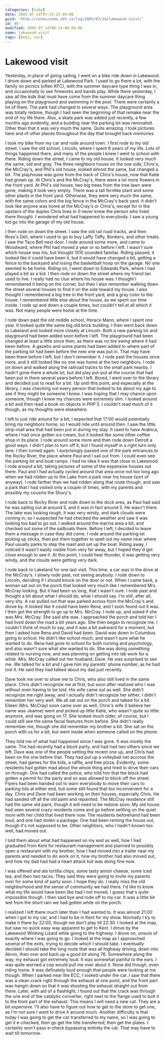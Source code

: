 ```yaml
---
categories: [toby]
date: 2005-07-14T07:33:22-04:00
guid: 'http://cosmicosmo.ath.cx/log/2005/07/14/lakewood-visit/'
id: 49
modified: 2005-07-14T08:24:06-04:00
name: lakewood-visit
tags: [boat, car]
---
```


Lakewood visit
==============

Yesterday, in place of going sailing, I went on a bike ride down in Lakewood.  I drove down and parked at Lakewood Park.  I used to go there a lot, with the family on picnics (often KFC), with the summer daycare type thing I was in, and occasionally to see fireworks and bands play.  While there yesterday, I saw all the kids that must have come from the summer daycare thing playing on the playground and swimming in the pool.  There were certainly a lot of them.  The park had changed in several ways.  The playground area was totally redone, though I had seen the beginning of that remake near the end of my life there.  Also, a skate park was added just recently, a few months ago evidently, and a building near the parking lot was renovated.  Other than that it was very much the same.  Quite amazing.  I took pictures here and of other places throughout the day that brought back memories.

I took my bike from my car and rode around town.  I first rode to my old street.  I saw the old school, Lincoln, where I spent 6 years of my life.  Lots of things happened there, and many of the people I knew I went to school with there.  Riding down the street, I came to my old house.  It looked very much the same, old and gray.  The three neighbors house on the one side, Chris's, the McCray's, and Phil's old house, looked almost the same, but changed a bit.  The playhouse was gone from the back of Chris's house, now that Katie had grown up.  At Chris's and the McCray's, there were a lot more flowers in the front yard.  At Phil's old house, two big trees from the tree lawn were gone, making it look very empty.  There was a tall fernlike plant and some other plants in the front yard.  Otherwise, they were very much the same, with the same colors and the big fence in the McCray's back yard.  It didn't look like anyone was home at the McCray's or Chris's, except for in the upstairs of the duplex Chris lives in (I never knew the person who lived there though).  I wondered what had happened to everybody.  I saw a young kid go into the garage of my old house.

I then rode on down the street.  I saw the old rail road tracks, and then Ross's Deli, where I used to go to buy Laffy Taffy, Bonkers, and other treats.  I saw the Taco Bell next door.  I rode around some more, and came to Woodward, where Phil had moved a year or so before I left.  I wasn't sure which house was his, but thought 1510 sounded familiar.  Riding passed, it looked like it could have been it, but it would have changed a bit, getting a fence to the backyard and losing the basketball hoop on the garage.  No one seemed to be home.  Riding on, I went down to Edwards Park, where I had played a bit as a kid.  I then rode on down the street where my friend Ian used to live.  I really had no clue where his house was:  I thought I remembered it being on the corner, but then I also remember walking down the street several houses to find it on the side toward my house.  I also thought I remembered a big tree in the front yard, and a gray color to the house.  I remembered little else about the house, as we spent our time inside.  I rode up and down a couple times, but couldn't tell at all which it was.  Not many people were home at the time.

I rode down past the old middle school, Horace Mann, where I spent one year.  It looked quite the same big old brick building.  I then went back down to Lakeland and looked more closely at Lincoln.  Both a new parking lot and playground had been added soon before I left.  The playground had been changed at least a little since then, as there was no tire swing where it had been before.  A gazebo and some plants had been added to where part of the parking lot had been before the new one was put in.  That may have been there before I left, but I don't remember it.  I rode past the houses once more, and it still looked like no one was home at the two neighbors.  I rode on down and walked along the railroad tracks to the small park nearby.  I hadn't gone there a whole lot, but did play put-put at the course that had been put in there several years before I left.  Bored, I went over to the library and decided just to read for a bit.  Up until this point, and especially at the library, I was checking out every person that looked to be about my age to see if they might be someone I knew.  I was hoping that I may chance upon someone, though I knew my chances were extremely slim.  I looked around a bit and then read a book on objects in PHP 5.  I couldn't read much of it though, as my thoughts were elsewhere.

I left to just ride around for a bit; I expected that 17:00 would potentially bring my neighbors home, so I would ride until around then.  I saw the little strip-mall area that had been put in during my stay.  It used to have Arabica, where I had once gotten ice cream, but it looked like some other coffee shop in its place.  I rode around some more and then rode down Detroit a good ways.  I didn't plan to turn off it, but I found myself in a right turn only lane.  I then turned again.  I surprisingly passed one of the park entrances to the Rocky River, the place where Paul and I sail out from.  I could even see the parking lot and boat ramps.  I had no idea it was that close to Lakewood.  I rode around a bit, taking pictures of some of the expensive houses out there.  Paul and I had actually cycled around that area once not too long ago when we had ridden up to the Lake from a park near his house (sort of anyway).  I rode farther than we had ridden along that route though, and saw a park that I had visited only a couple of times, with my parents and possibly my cousins the Shury's.

I rode back to Rocky River and rode down to the dock area, as Paul had said he was sailing out at around 5, and it was in fact around 5.  He wasn't there.  The lake was looking rough, it was very windy, and dark clouds were coming in, so I suspected he had checked the weather and saw it was looking too bad to go out.  I walked around the marina area a bit, and checked out some of the sailboats there.  Before I left, I decided to leave them a message in case they did come.  I rode around the parking lot picking up sticks, then put them together to spell out my name near where Paul usually parks to step the mast and set up the boat.  Riding away, I noticed it wasn't easily visible from very far away, but I hoped they'd get close enough to see it.  At this point, I could hear thunder, it was getting very windy, and the clouds were getting very dark.

I rode back to Lakeland for one last visit.  This time, a car was in the drive at the McCray's.  I slowly rode past, not seeing anybody.  I rode down to Lincoln, deciding if I should knock on the door or not.  When I came back, a woman sat out on the porch that looked very much like I remembered Mrs. McCray looking.  But it had been so long, that I wasn't sure.  I rode past and thought a bit about what I should do, what I should say.  I'm still, after all, very shy.  A car pulled out that was parked across from the McCray's and drove by.  It looked like it could have been Rena, and I soon found out it was.  I then got the strength to go up to Mrs. McCray.  I rode up, and asked if she was Mrs. McCray.  She said she was.  I approached the porch and told her I had lived down the road a bit years ago.  She then began to recognize me.  I couldn't think of much to say, and it was a bit awkward for a moment, but then I asked how Rena and David had been.  David was down in Columbus going to school.  He didn't like school much, and wasn't sure what he wanted to do.  Rena had gone to school for both nursing and psychology, and also wasn't sure what she wanted to do.  She was doing something related to nursing now, and was planning on getting into lab work for a while.  Mrs. McCray called out her husband, Dave.  He was surprised to see me.  We talked for a bit and I gave him my parents' phone number, as he had lost it.  He said they had talked about my dad just recently.

Dave took me over to show me to Chris, who also still lived in the same place.  Chris didn't recognize me at first, but soon after realized who I was without even having to be told.  His wife came out as well.  She didn't recognize me right away, and I actually didn't recognize her either; I didn't remember her very well.  We all sat out on the porch and talked for a bit.  Eileen (Mrs. McCray) soon came over as well.   Chris's wife (I believe her name was Jeanne) went and picked up little Katie, who wasn't quite so little anymore, and was going on 17.  She looked much older, of course, but I could still see the same facial features from before.  She didn't really remember me, though she did remember my brother a bit.  She sat on the porch with us for a bit, but went inside when someone called on the phone.

They told me of what had happened since I was gone.  It was mostly the same.  The had recently had a block party, and had had two others since we left.  Dave was one of the people setting the recent one up, and Chris had been on the one before that.  They had put up a volleyball net accross the street, had games for the kids, a raffle, and free pizza.  Evidently, some residents had gotten mad about the whole thing and tried to drive their cars on through.  One had called the police, who told him that the block had gotten a permit for the party and so was allowed to block off the street.  Flyers had been handed out to warn everybody to move their cars to parking lots at either end, but some still found that too inconvenient for a day.  Chris and Dave had been working on their houses, especially Chris.  He had sanded off all the old paint and repainted.  The McCray residence still had the same old paint, though it will need to be redone soon.  My old house had seen several crazy residents come and go before settling on the quiet mom with her child that lived there now.  The residents beforehand had been loud, and one had stolen a package.  One had been renting the house out, though it's not supposed to be.  Other neighbors, who I hadn't known too well, had moved out.

I told them about what had happened on my end as well, how I had graduated from Kent for restaurant management and planned to possibly open a restaurant with my brother, how I had moved into a trailer near my parents and needed to do work on it, how my brother had also moved out, and how my dad had had a heart attack but was doing fine now.

I was offered and ate tortilla chips, some tasty amish cheese, some iced tea, and then two tacos.  They said they were going to invite my parents over for some kind of party soon.  I hope they do.  I really miss the old neighborhood and the sense of community we had there.  I'd like to know what my life would have been like had I not moved.  I guess that's quite impossible though.  I then said bye and rode off to my car.  It was a little bit wet from the short rain we had gotten while on the porch.

I realized I left there much later than I had wanted to.  It was almost 21:00 when I got to my car, and I had to be in Kent for my show.  Normally I try to make it there by 22:00, though we don't play till 22:30.  I looked at the map, but saw no quick easy way apparent to get to Kent.  I drove by the Lakewood Winking Lizard while going to the highway.  I drove on, unsure of exactly where I was going to go.  I looked at the map as I approached several of the exits, trying to decide which I should take.  I eventually decided I should take the long route that was all highway driving, down into Akron, then over and back up a good bit along 76.  Somewhere along the way, my exhaust got extremely loud.  It was somewhat painful to the ears.  I was quite worried a cop would pull me over about it.  None did though, even riding home.  It was definately loud enough that people were looking at me though.  When I parked near the ECC, I looked under the car.  I saw that there was a clean crack right through the exhaust at one point, and the front part was hangin down so that it was shooting the exhaust straight out from there.  Later, with aid of a flashlight, I found out that the crack was through the one end of the catalytic converter, right next to the flange used to bolt it to the front part of the exhaust.  This means I will need a new cat.  They are a bit expensive.  I'll also have to figure out how to get to the store to get one, as I'm not sure I want to drive it around much.  Another difficulty is that today I was going to get the car transferred to my name, so I was going to get it e-checked, then go get the title transferred, then get the plates.  I certainly won't pass e-check bypassing entirely the cat.  That may have to wait till tomorrow.
